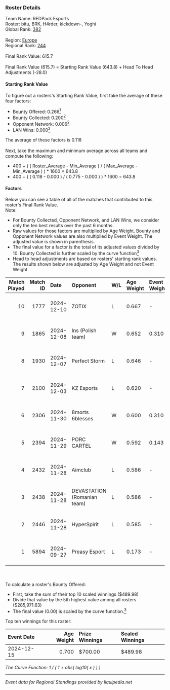### Roster Details<br />
Team Name: REDPack Esports<br />
Roster: bitu, BRK, H4rder, kickdown-, Yoghi<br />
Global Rank: [382](../../standings_global_2025_02_28.md)<br />
<br />
Region: [Europe]( ../../standings_europe_2025_02_28.md)<br />
Regional Rank: [244]( ../../standings_europe_2025_02_28.md)<br />
<br />
Final Rank Value:  615.7<br />
<br />
Final Rank Value (615.7) = Starting Rank Value (643.8) + Head To Head Adjustments (-28.0)<br />

#### Starting Rank Value<br />
To figure out a rosters's Starting Rank Value, first take the average of these four factors:<br />
- Bounty Offered: 0.266[<sup>1</sup>](#table2)
- Bounty Collected: 0.200[<sup>2</sup>](#table1)
- Opponent Network: 0.006[<sup>2</sup>](#table1)
- LAN Wins: 0.000[<sup>2</sup>](#table1)

The average of these factors is 0.118<br />
<br />
Next, take the maximum and minimum average across all teams and compute the following:<br />
- 400 + ( ( Roster_Average - Min_Average ) / ( Max_Average - Min_Average ) ) * 1600 = 643.8
- 400 + ( ( 0.118 - 0.000 ) / ( 0.775 - 0.000 ) ) * 1600 = 643.8


#### Factors<br />
Below you can see a table of all of the matches that contributed to this roster's Final Rank Value.<br />
Note:<br />

- For Bounty Collected, Opponent Network, and LAN Wins, we consider only the ten best results over the past 6 months.
- Raw values for those factors are multiplied by Age Weight. Bounty and Opponent Network values are also multiplied by Event Weight. The adjusted value is shown in parenthesis.
- The final value for a factor is the total of its adjusted values divided by 10. Bounty Collected is further scaled by the curve function[<sup>3</sup>](#curveFunction)
- Head to head adjustments are based on rosters' starting rank values. The results shown below are adjusted by Age Weight and not Event Weight
<span id="table1"></span><br />


| Match Played | Match ID | Date       | Opponent                    | W/L | Age Weight | Event Weight | Bounty Collected | Opponent Network | LAN Wins  | H2H Adj. | Roster                              |
| -: | -: | :- | :- | :- | :- | :- | :- | :- | :- | -: | :- |
|           10 |     1777 | 2024-12-10 | ZOTIX                       | L   | 0.667      | -            | -                | -                | -         |    -9.14 | bitu, BRK, H4rder, kickdown-, Yoghi |
|            9 |     1865 | 2024-12-08 | Ins (Polish team)           | W   | 0.652      | 0.310        | 0.004 (0.001)    | 0.304 (0.061)    | 0 (0.000) |    12.64 | bitu, BRK, H4rder, kickdown-, Yoghi |
|            8 |     1930 | 2024-12-07 | Perfect Storm               | L   | 0.646      | -            | -                | -                | -         |    -8.35 | bitu, BRK, H4rder, kickdown-, Yoghi |
|            7 |     2100 | 2024-12-03 | KZ Esports                  | L   | 0.620      | -            | -                | -                | -         |    -7.44 | bitu, BRK, H4rder, kickdown-, Yoghi |
|            6 |     2306 | 2024-11-30 | 8morts 6blesses             | W   | 0.600      | 0.310        | 0.000 (0.000)    | 0.000 (0.000)    | 0 (0.000) |     4.15 | bitu, BRK, H4rder, kickdown-, Yoghi |
|            5 |     2394 | 2024-11-29 | PORC CARTEL                 | W   | 0.592      | 0.143        | 0.001 (0.000)    | 0.032 (0.003)    | 0 (0.000) |     8.65 | bitu, BRK, H4rder, kickdown-, Yoghi |
|            4 |     2432 | 2024-11-28 | Aimclub                     | L   | 0.586      | -            | -                | -                | -         |    -5.71 | bitu, BRK, H4rder, kickdown-, Yoghi |
|            3 |     2438 | 2024-11-28 | DEVASTATION (Romanian team) | L   | 0.586      | -            | -                | -                | -         |    -8.71 | bitu, BRK, H4rder, kickdown-, Yoghi |
|            2 |     2446 | 2024-11-28 | HyperSpirit                 | L   | 0.585      | -            | -                | -                | -         |   -12.70 | bitu, BRK, H4rder, kickdown-, Yoghi |
|            1 |     5894 | 2024-09-27 | Preasy Esport               | L   | 0.173      | -            | -                | -                | -         |    -1.44 | bitu, BRK, H4rder, SAVAGE, Yoghi    |

<br />
<span id="table2"></span><br />
To calculate a roster's Bounty Offered:<br />

- First, take the sum of their top 10 scaled winnings ($489.98)
- Divide that value by the 5th highest value among all rosters ($285,971.63)
- The final value (0.00) is scaled by the curve function.[<sup>3</sup>](#curveFunction)

Top ten winnings for this roster:<br />

| Event Date | Age Weight | Prize Winnings | Scaled Winnings |
| :- | -: | :- | :- |
| 2024-12-15 |      0.700 | $700.00        | $489.98         |


<span id="curveFunction"></span>_The Curve Function: 1 / ( 1 + abs( log10( x ) ) )_<br />

---
_Event data for Regional Standings provided by liquipedia.net_<br />
